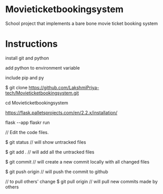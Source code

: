 # Movieticketbookingsystem
School project that implements a bare bone movie ticket booking system

# Instructions
install git and python

add python to environment variable

include pip and py

$ git clone https://github.com/LakshmiPriya-tech/Movieticketbookingsystem.git

cd Movieticketbookingsystem

https://flask.palletsprojects.com/en/2.2.x/installation/

flask --app flaskr run


// Edit the code files.

$ git status // will show untracked files

$ git add . // will add all the untracked files

$ git commit // will create a new commit locally with all changed files

$ git push origin // will push the commit to github

// to pull others' change
$ git pull origin // will pull new commits made by others 
